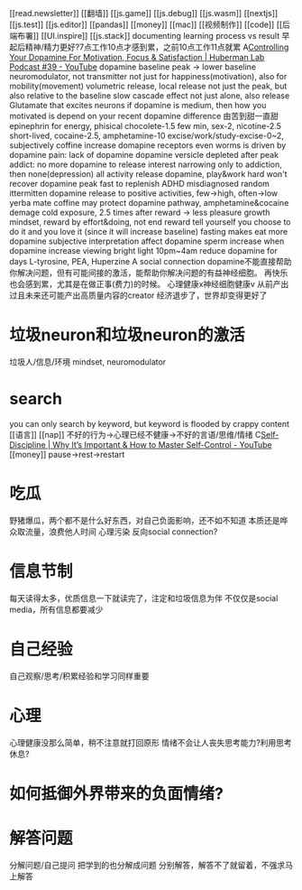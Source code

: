 [[read.newsletter]]
[[翻墙]]
[[js.game]]
[[js.debug]]
[[js.wasm]]
[[nextjs]]
[[js.test]]
[[js.editor]]
[[pandas]]
[[money]]
[[mac]]
[[视频制作]]
[[code]]
[[后端布署]]
[[UI.inspire]]
[[js.stack]]
documenting learning process vs result
早起后精神/精力更好?7点工作10点才感到累，之前10点工作11点就累
A[Controlling Your Dopamine For Motivation, Focus & Satisfaction | Huberman Lab Podcast #39 - YouTube](https://www.youtube.com/watch?v=QmOF0crdyRU)
	dopamine baseline
	peak → lower baseline
	neuromodulator, not transmitter
	not just for happiness(motivation), also for mobility(movement)
	volumetric release, local release
	not just the peak, but also relative to the baseline
	slow cascade effect
	not just alone, also release Glutamate that excites neurons
	if dopamine is medium, then how you motivated is depend on your recent dopamine difference
		由苦到甜一直甜
	epinephrin for energy, phisical
	chocolete-1.5 few min, sex-2, nicotine-2.5 short-lived, cocaine-2.5, amphetamine-10
	excise/work/study-excise-0~2, subjectively
	coffine increase domapine receptors
	even worms is driven by dopamine
	pain: lack of dopamine
	dopamine versicle depleted after peak
	addict: no more dopamine to release
	interest narrowing only to addiction, then none(depression)
	all activity release dopamine, play&work hard won't recover
	dopamine peak fast to replenish
	ADHD misdiagnosed
	random ittermitten dopamine release to positive activities, few→high, often→low
	yerba mate coffine may protect dopamine pathway, amphetamine&cocaine demage
	cold exposure, 2.5 times
	after reward → less pleasure
	growth mindset, reward by effort&doing, not end reward
	tell yourself you choose to do it and you love it (since it will increase baseline)
	fasting makes eat more dopamine
	subjective interpretation affect dopamine
	sperm increase when dopamine increase
	viewing bright light 10pm~4am reduce dopamine for days 
	L-tyrosine, PEA, Huperzine A
	social connection
dopamine不能直接帮助你解决问题，但有可能间接的激活，能帮助你解决问题的有益神经细胞。
再快乐也会感到累，尤其是在做正事(费力)的时候。
心理健康x神经细胞健康v
从前产出过且未来还可能产出高质量内容的creator
经济退步了，世界却变得更好了
# 垃圾neuron和垃圾neuron的激活
垃圾人/信息/环境
mindset, neuromodulator
# search
you can only search by keyword, but keyword is flooded by crappy content
[[语言]]
[[nap]]
不好的行为→心理已经不健康→不好的言语/思维/情绪
C[Self-Discipline | Why It’s Important & How to Master Self-Control - YouTube](https://www.youtube.com/watch?v=ACYHERGmais)
[[money]]
pause→rest→restart
# 吃瓜
野猪爆瓜，两个都不是什么好东西，对自己负面影响，还不如不知道
本质还是哗众取流量，浪费他人时间
心理污染
反向social connection?
# 信息节制
每天读得太多，优质信息一下就读完了，注定和垃圾信息为伴
不仅仅是social media，所有信息都要减少
# 自己经验
自己观察/思考/积累经验和学习同样重要
# 心理
心理健康没那么简单，稍不注意就打回原形
情绪不会让人丧失思考能力?利用思考休息?
# 如何抵御外界带来的负面情绪?
# 解答问题
分解问题/自己提问
把学到的也分解成问题
分别解答，解答不了就留着，不强求马上解答